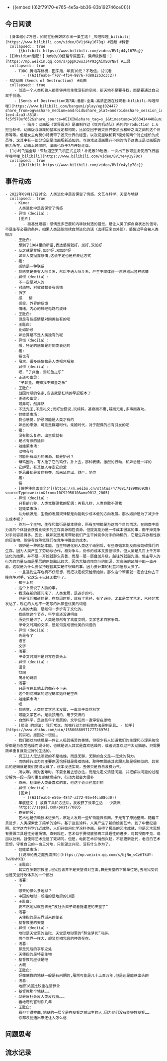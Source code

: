 - {{embed ((62f79170-e765-4e5a-bb36-83b192746ce0))}}
## 今日阅读
	- [身体缩小7万倍，如何在恐怖郊区杀出一条生路！_哔哩哔哩_bilibili](https://www.bilibili.com/video/BV1jd4y167Bq) #视频 #科普
	  collapsed:: true
		- {{bilibili https://www.bilibili.com/video/BV1jd4y167Bq}}
	- [【Obsidian绝配！】为你的OB搭建专属图床，保姆级教程！](https://mp.weixin.qq.com/s/pppR3wu3J4P9zgAimSQrNw) #工具
	  collapsed:: true
		- TODO 腾讯存档桶，图床用，年费10元？不敢信，试试看
			- ((631feabe-f707-4f54-9876-7d8812b3c3c2))
	- B站动画《Sends of Destruction》 #动画
	  collapsed:: true
		- 创造一个人类和兽人都能够共同生我没有的空间，新天地不是要寻找，而是要通过自己双手创造。
		- [Sends of Destruction第7集-番剧-全集-高清正版在线观看-bilibili-哔哩哔哩](https://www.bilibili.com/bangumi/play/ep102447?share_from=ogv&share_medium=android&share_plat=android&share_session_id=b7e7de15-1ee4-4ca3-8518-fc5f570ef652&share_source=WEIXIN&share_tag=s_i&timestamp=1663414440&unique_k=vpfSnj9)
			- 简介：动画版《世界毁灭》是由制作过《攻壳机动队》系列的Production I.G担当制作。动画版与游戏的基本设定都相同，比如受困于毁灭世界委员会和砂之海之间的这个世界等等。但是女主角莫尔特携带了毁灭世界的秘宝，以及克里埃和莉?嗄分属两个对立组织的成员等，这其中有一部分设定是动画版新追加的。与游戏及漫画展开不同的情节这也正是动画版的魅力所在。动画上映同时，漫画也将于7月开始连载。
	- [1小时飞遍全球！亚轨道空天飞机正式立项！补足轰20短板，一次出三款可重复使用飞行器_哔哩哔哩_bilibili](https://www.bilibili.com/video/BV1Ye4y1y78c)
	  collapsed:: true
		- {{bilibili https://www.bilibili.com/video/BV1Ye4y1y78c}}
## 事件动态
	- 2022年09月17日讨论，人类进化中是否保留了情感，文艺与科学，天堂与地狱
	  collapsed:: true
		- Kino:
		  人类进化中是否保留了情感
		- 异恒（deciia）:
		  [图片]
			- 碳基处理器：感情是多巴胺和内啡肽制造的错觉，是让人类了解自身状态的信号，不是生存必要的条件，如果人类还能继续自然进化的话（选择压来自外部），感情迟早会被人类抛弃
		- 王肚白:
		  想到了1984里的新话,表达感情就好，加好,双加好
		- 反之就是非好,加非好,双加非好
		- 如果人类抛弃感情,这说不定也是种表达方式
		- 猪:
		  感情是一种联系
		- 我感觉是先有人际关系，然后不通人际关系，产生不同体验——再总结出各种感情
		- 异恒（deciia）:
		  不一定是对人的
		- 对动物，对收藏都会有感情
		- 拆字
		  感   情 
		  感受，外界的反馈
		  情绪，内心的神经电路的波峰
		- 王肚白:
		  但是有些感情是对同类独有的吧
		- 王肚白:
		  比如妒忌
		- 妒忌算是不是人类独有的呢
		- 异恒（deciia）:
		  嗯，特定的感情是对同类表达的
		- 猪:
		  猫也有
		- 虽然，很多感情都是人类视角解释
		- 异恒（deciia）:
		  嗯，“子非鱼，焉知鱼之乐”
		- 正道の幽灵:
		  “子非鱼，焉知我不知鱼之乐”
		- 王肚白:
		  战国时期的名家,应该就是杠精的早起版本了
		- 正道の幽灵:
		  可非可，然非然
		- 不法先王,不是礼义;而好治怪说,玩绮辞。甚察而不惠,辩而无用,多事而寡功。
		- 娃娃菜市场:
		  我也感觉，妒忌可能是人类才有的
		- 妒忌的来源，可能是群婚时代，亲婚时代，对于配偶的占有引发的吧
		- 猪:
		  没有那么复杂，出生后就有
		- 是占有欲的延伸
		- 娃娃菜市场:
		  动物有吗
		- 可能所有动力的来源，都是妒忌？
		- 母鸡因为，有人抢了它的鸡仔，扑上去，那种表情，激烈的行动，和妒忌是一样的
		- 它妒忌，有其他人夺走它的爱
		- 妒忌最初是爱的掠夺，后来延伸出，财产，地位
		- 猪:
		  猫
		- [嫉妒使鸟面目全非](https://m.weibo.cn/status/4770817189086938?sourceType=weixin&from=10C9295010&wm=9012_2005)
		- 异恒（deciia）:
		  只看前几秒，人类竟敢碰我的配偶；再看几秒，人类竟敢不碰我
		- 娃娃菜市场:
		  认为根源是，生物的发展规律都是向能耗少成本低的方向发展。那么嫉妒是为了减少什么成本呢？
		- 作为一个生物，生存和繁衍是基本使命，所有生物都是为这两个目的而活。在同类中能力高的个体就会获得比较多的生存资源和性资源，但提高能力是一件成本很高的事，而干掉竞争对手则容易得多。因此，嫉妒就是用来帮助我们产生干掉竞争对手的动机的，它是生存欲和性欲的衍生物，能够有效降低我们在竞争中胜出的成本。
		- 嫉妒是一种原始本能，当生物进化到人类这个级别后，有些原始本能反而会妨碍我们的生存。因为人类产生了劳动与协作，相对争斗，协作的成本又要低得多。但人脑是几百上千万年进化的结果，并不是一开始就那么完善，而是一层一层叠加升级，越往外就越先进。但主导人的行为的力量反而是里层的原始脑比较大，因为大脑也倾向节约能源，太高级的区域不能一直开着，这就是为什么要保持理智其实是件很难的事，因为要计算的利益和信息太多了。
		- 一旦遇到生存危机不仔细想，而把决定权交给原始脑，那么这个笨蛋就一定会让你去干掉竞争对手，它这么干已经无数年了。
		- 知乎上的
		- 这个上面说了人脑的事，
		- 我现在新的疑问来了，人类发展，是逐步的吗，
		  但是我们知道的是，在商周时期，就有了易经，有了诗经，尤其是文学艺术，已经非常发达了，现在的人也不一定写的出那些优美的词语
		- 人类的大脑，是如何一步步有了文化的。
		  我感觉这个节点，科学家还没讲明白
		- 历史只是讲了，人类是忽然有了高度文明，文学艺术百家争鸣。
		  甲骨文时期的文字，是如何变成很优美的词语的
		- 异恒（deciia）:
		  先是有了
		  语言
		  文字
		- 浅暮:
		  甲骨文时期不是只写在骨头上
		- 异恒（deciia）:
		  语言
		  祭祀
		  简朴的诗歌
		- 浅暮:
		  只是写在其他上的都存不下来
		- 这个期间积累的过程确实始终是空白
		- 娃娃菜市场:
		  嗯
		- 我感觉，人类的文学艺术发展，一直高于自然科学
		- 可能文学艺术，是最顶用的，用于交流的
		- 自然科学，是这些年才发展的，文学反而一直停留在原地
		- [苟渝 的想法: 我们常说，加强行动力的有效办法是制定具… - 知乎](https://www.zhihu.com/pin/1550088097177726976)
		- 其实吧，原因之一很反…
		- 我们都以为枯燥是一件让人极其痛苦的事情，但很少有人知道我们的生理和心理系统恰好都是为忍受枯燥而设计的，也就是说人其实是喜欢枯燥的，或者说喜欢过不太动脑筋，只需要简单重复就能过好的生活的。
		- 真正让人无法忍受的不是枯燥，而是无聊，无聊的含义是——无效的努力。
		- 而妨碍行动力的主要原因恰好就是畏难情绪，那种焦躁感其实跟无聊是很相似的，其背后的逻辑就是我们觉得太难了，根本没法实现，去做只是白白浪费力气。
		- 所以啊，面对困难时，不要急着去想办法，而是先定义清楚问题，并把解决问题的过程分解为一段一段可重复的枯燥操作，行动力就会大很多
		- 原来，枯燥是人类最喜欢的事，他这个论点也蛮对的
		- 异恒（deciia）:
		  [图片]
			- ((631feab6-e56e-4847-a272-95e44ca08cd0))
		- 年度征文 | 放弃工具和方法后，我收获了效率生活 - 少数派
		  https://sspai.com/post/70805
		- 春天的风:
		  艺术也是依赖技术进步的，原始人发现一些矿物能做作画，于是有了原始壁画。随着工具进步，人类探索出了简单的涂料，基于这些涂料，人类产生了新的绘画艺术，到了中世纪后期，化学这门科学几近成熟，人们开始用化学涂料作画，获得了极高的艺术成就，但是艺术思想有要跟工具理性分道扬镳，直到现在，艺术似乎要彻底脱离工具理性的进步，对其视而不见，或加以批判。就使得艺术走进了死胡同。但是，电影艺术却悄然兴起，不断更新迭代，老旧的艺术思想，守着自己的一亩三分地，只能望之兴叹，没有什么作为了。
		- 娃娃菜市场:
		  [《说神论鬼之魔鬼崇拜》](https://mp.weixin.qq.com/s/bjNn_wCz6TkUY-7wVKvMXQ)
		- 王肚白:
		  其实在多数宗教里,地狱应该并不是天堂得对立面,算是天堂的下属单位吧,去地狱受罚也是天堂行政体系的一个部分
		- 浅暮:
		  ？
		- 哪来的那么多地狱？
		- 中国的地狱一般指的是地府的18层
		- 王肚白:
		  要不然地狱就应该是“反社会疯子或者施虐狂的天堂了”
		- 浅暮:
		  天使指的是天界派来的使者
		- 基督教里的天堂
		- 异恒（deciia）:
		  地狱是天堂里的监狱，天堂是地狱里的“醉生梦死”刑房。
		  两个世界一样大，却又互相包容的神奇存在。
		- 浅暮:
		  那是死后的享乐之处
		- 天使指的是特定生物
		- 基督教的应该是吧
		- 大概
		- 王肚白:
		  好像佛教的地狱一般是有刑期的,虽然可能是几十上百万年,但是还是能熬出头的
		- 浅暮:
		  地府18层比较重在清罪业
		- 基督教那个地狱。。。
		- 就是反社会反人类反权威。。。
		- 看地府判官判你几年
		- 王肚白:
		  看但丁得神曲,地狱的一层全是在基督之前出生的人,因为他们没有能够姓基督……
		- 你都没创造出来还让人怎么信
## 问题思考
## 流水记录